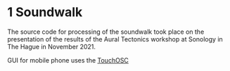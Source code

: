 
# 1 Soundwalk

The source code for processing of the soundwalk took place on the presentation of the results of the Aural Tectonics workshop at Sonology in The Hague in November 2021. 

GUI for mobile phone uses the [TouchOSC](https://hexler.net/touchosc#get) 
